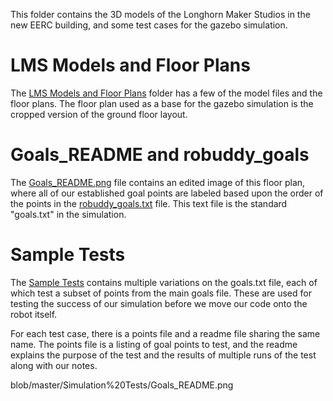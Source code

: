This folder contains the 3D models of the Longhorn Maker Studios in the new EERC building, and some test cases for the gazebo simulation.


LMS Models and Floor Plans
===
The [LMS Models and Floor Plans](./LMS%20Models%20and%20Floor%20Plans) folder has a few of the model files and the floor plans. The floor plan used as a base for the gazebo simulation is the cropped version of the ground floor layout.


Goals_README and robuddy_goals
===
The [Goals_README.png](./Goals_README.png) file contains an edited image of this floor plan, where all of our established goal points are labeled based upon the order of the points in the [robuddy_goals.txt](./robuddy_goals.txt) file. This text file is the standard "goals.txt" in the simulation.


Sample Tests
===
The [Sample Tests](./Sample%20Tests) contains multiple variations on the goals.txt file, each of which test a subset of points from the main goals file. These are used for testing the success of our simulation before we move our code onto the robot itself.

For each test case, there is a points file and a readme file sharing the same name. The points file is a listing of goal points to test, and the readme explains the purpose of the test and the results of multiple runs of the test along with our notes.


blob/master/Simulation%20Tests/Goals_README.png